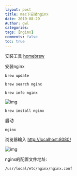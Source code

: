 ```yaml
---
layout: post
title: mac下安装nginx
date: 2019-08-29
Author: gwl
categories: 
tags: [nginx]
comments: false
toc: true
---
```



安装工具
[homebrew](https://brew.sh/index_zh-cn.html)

安装nginx

```
brew update
```

```
brew search nginx
```

```
brew info nginx
```

![img](https://github.com/mouos/mouos.github.io/raw/master/images/articleImages/2019-08-29-mac-installation-nginx-01.png)

```
brew install nginx
```

启动

```
nginx
```

浏览器输入 [http://localhost:8080/](http://localhost:8080/)

![img](https://github.com/mouos/mouos.github.io/raw/master/images/articleImages/2019-08-29-mac-installation-nginx-02.png)

nginx的配置文件地址:

```
/usr/local/etc/nginx/nginx.conf
```

